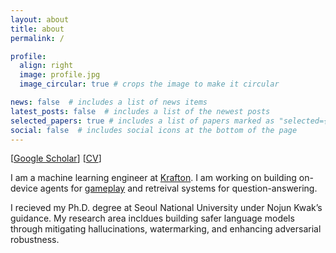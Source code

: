 ```yaml
---
layout: about
title: about
permalink: /

profile:
  align: right
  image: profile.jpg
  image_circular: true # crops the image to make it circular

news: false  # includes a list of news items
latest_posts: false  # includes a list of the newest posts
selected_papers: true # includes a list of papers marked as "selected={true}"
social: false  # includes social icons at the bottom of the page
---
```

[[Google Scholar](https://scholar.google.com/citations?user=S93OUYQAAAAJ&hl=en)] [[CV](assets/CV.pdf)]

I am a machine learning engineer at [Krafton](https://www.krafton.ai/ko/). I am working on building on-device agents for [gameplay](https://www.theverge.com/2025/1/6/24337949/nvidia-ace-ai-npcs-pubg-ally-teammate) and retreival systems for question-answering.


I recieved my Ph.D. degree at Seoul National University under Nojun Kwak’s guidance. My research area incldues building safer language models through mitigating hallucinations, watermarking, and enhancing adversarial robustness. 
